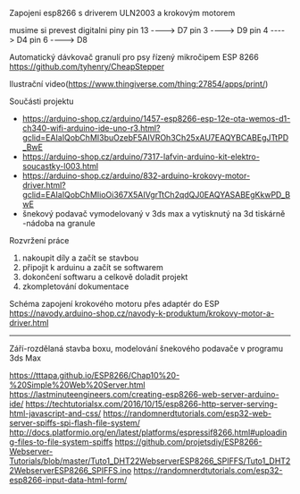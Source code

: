 Zapojeni esp8266 s driverem ULN2003 a krokovým motorem

musime si prevest digitalni piny
pin 13 ---->  D7
pin 3  ---->  D9
pin 4  ---->  D4
pin 6  ---->  D8

Automatický dávkovač granulí pro psy řízený mikročipem ESP 8266
https://github.com/tyhenry/CheapStepper

Ilustrační video(https://www.thingiverse.com/thing:27854/apps/print/)

Součásti projektu
- https://arduino-shop.cz/arduino/1457-esp8266-esp-12e-ota-wemos-d1-ch340-wifi-arduino-ide-uno-r3.html?gclid=EAIaIQobChMI3buOzebF5AIVROh3Ch25xAU7EAQYBCABEgJTtPD_BwE
- https://arduino-shop.cz/arduino/7317-lafvin-arduino-kit-elektro-soucastky-l003.html
- https://arduino-shop.cz/arduino/832-arduino-krokovy-motor-driver.html?gclid=EAIaIQobChMIioOi367X5AIVgrTtCh2qdQJ0EAQYASABEgKkwPD_BwE
- šnekový podavač vymodelovaný v 3ds max a vytisknutý na 3d tiskárně
-nádoba na granule

Rozvržení práce
1. nakoupit díly a začít se stavbou
2. připojit k arduinu a začít se softwarem
3. dokončení softwaru a celkově doladit projekt
4. zkompletování dokumentace

Schéma zapojení krokového motoru přes adaptér do ESP
https://navody.arduino-shop.cz/navody-k-produktum/krokovy-motor-a-driver.html

_______________________________________________________________________________________________________________________________
Září-rozdělaná stavba boxu, modelování šnekového podavače v programu 3ds Max



https://tttapa.github.io/ESP8266/Chap10%20-%20Simple%20Web%20Server.html
https://lastminuteengineers.com/creating-esp8266-web-server-arduino-ide/
https://techtutorialsx.com/2016/10/15/esp8266-http-server-serving-html-javascript-and-css/
https://randomnerdtutorials.com/esp32-web-server-spiffs-spi-flash-file-system/
http://docs.platformio.org/en/latest/platforms/espressif8266.html#uploading-files-to-file-system-spiffs
https://github.com/projetsdiy/ESP8266-Webserver-Tutorials/blob/master/Tuto1_DHT22WebserverESP8266_SPIFFS/Tuto1_DHT22WebserverESP8266_SPIFFS.ino
https://randomnerdtutorials.com/esp32-esp8266-input-data-html-form/
